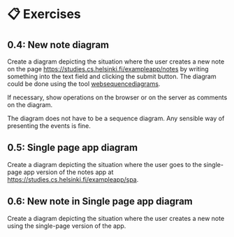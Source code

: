 # :clipboard: Exercises

## 0.4: New note diagram

Create a diagram depicting the situation where the user creates a new note on the page https://studies.cs.helsinki.fi/exampleapp/notes by writing something into the text field and clicking the submit button.
The diagram could be done using the tool [websequencediagrams](https://www.websequencediagrams.com/).

If necessary, show operations on the browser or on the server as comments on the diagram.

The diagram does not have to be a sequence diagram. Any sensible way of presenting the events is fine.

## 0.5: Single page app diagram

Create a diagram depicting the situation where the user goes to the single-page app version of the notes app at https://studies.cs.helsinki.fi/exampleapp/spa.

## 0.6: New note in Single page app diagram

Create a diagram depicting the situation where the user creates a new note using the single-page version of the app.

